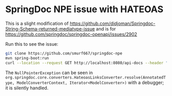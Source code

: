# SpringDoc NPE issue with HATEOAS

This is a slight modification of https://github.com/didjoman/Springdoc-String-Schema-returned-mediatype-issue and is for https://github.com/springdoc/springdoc-openapi/issues/2902

Run this to see the issue:

```sh
git clone https://github.com/smurf667/springdoc-npe
mvn spring-boot:run
curl --location --request GET http://localhost:8080/api-docs --header "Content-Type: application/json"
```

The `NullPointerException` can be seen in `org.springdoc.core.converters.HateoasLinksConverter.resolve(AnnotatedType, ModelConverterContext, Iterator<ModelConverter>)` with a debugger; it is silently handled.
